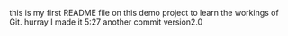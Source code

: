 this is my first README file on this demo project to learn the workings of Git.
hurray I made it 5:27 
another commit
version2.0